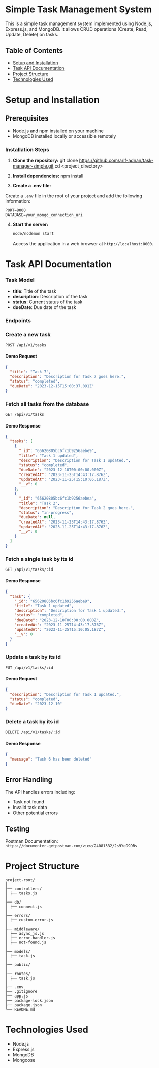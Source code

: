 # Simple Task Management System

This is a simple task management system implemented using Node.js, Express.js, and MongoDB. It allows CRUD operations (Create, Read, Update, Delete) on tasks.

## Table of Contents

- [Setup and Installation](#setup-and-installation)
- [Task API Documentation](task-api-documentation)
- [Project Structure](#project-structure)
- [Technologies Used](#technology-used)

# Setup and Installation

## Prerequisites

- Node.js and npm installed on your machine
- MongoDB installed locally or accessible remotely

### Installation Steps

1. **Clone the repository:**
   git clone https://github.com/arif-adnan/task-manager-simple.git
   cd <project_directory>

2. **Install dependencies:**
   npm install

3. **Create a .env file:**

Create a `.env` file in the root of your project and add the following information:

```
PORT=8000
DATABASE=your_mongo_connection_uri
```

4. **Start the server:**

   ```bash
   node/nodemon start
   ```

   Access the application in a web browser at `http://localhost:8000`.

# Task API Documentation

### Task Model

- **title**: Title of the task
- **description**: Description of the task
- **status**: Current status of the task
- **dueDate**: Due date of the task

### Endpoints

### Create a new task

```http
POST /api/v1/tasks
```

#### Demo Request

```json
{
  "title": "Task 7",
  "description": "Description for Task 7 goes here.",
  "status": "completed",
  "dueDate": "2023-12-15T15:00:37.091Z"
}
```

### Fetch all tasks from the database

```http
GET /api/v1/tasks
```

#### Demo Response

```json
{
  "tasks": [
    {
      "_id": "65620805bc6fc1b9256aebe9",
      "title": "Task 1 updated",
      "description": "Description for Task 1 updated.",
      "status": "completed",
      "dueDate": "2023-12-10T00:00:00.000Z",
      "createdAt": "2023-11-25T14:43:17.876Z",
      "updatedAt": "2023-11-25T15:10:05.187Z",
      "__v": 0
    },
    {
      "_id": "65620805bc6fc1b9256aebea",
      "title": "Task 2",
      "description": "Description for Task 2 goes here.",
      "status": "in-progress",
      "dueDate": null,
      "createdAt": "2023-11-25T14:43:17.876Z",
      "updatedAt": "2023-11-25T14:43:17.876Z",
      "__v": 0
    }
  ]
}
```

### Fetch a single task by its id

```http
GET /api/v1/tasks/:id
```

#### Demo Response

```json
{
  "task": {
    "_id": "65620805bc6fc1b9256aebe9",
    "title": "Task 1 updated",
    "description": "Description for Task 1 updated.",
    "status": "completed",
    "dueDate": "2023-12-10T00:00:00.000Z",
    "createdAt": "2023-11-25T14:43:17.876Z",
    "updatedAt": "2023-11-25T15:10:05.187Z",
    "__v": 0
  }
}
```

### Update a task by its id

```http
PUT /api/v1/tasks/:id
```

#### Demo Request

```json
{
  "description": "Description for Task 1 updated.",
  "status": "completed",
  "dueDate": "2023-12-10"
}
```

### Delete a task by its id

```http
DELETE /api/v1/tasks/:id
```

#### Demo Response

```json
{
  "message": "Task 6 has been deleted"
}
```

## Error Handling

The API handles errors including:

- Task not found
- Invalid task data
- Other potential errors

## Testing

Postman Documentation: `https://documenter.getpostman.com/view/24081332/2s9YeD9DRs`

# Project Structure

```plaintext
project-root/
│
├── controllers/
│ ├── tasks.js
│
├── db/
│ ├── connect.js
│
├── errors/
│ ├── custom-error.js
│
├── middleware/
│ ├── async_js.js
│ ├── error-handler.js
│ ├── not-found.js
│
├── models/
│ ├── task.js
│
├── public/
│
├── routes/
│ ├── task.js
│
├── .env
├── .gitignore
├── app.js
├── package-lock.json
├── package.json
└── README.md
```

# Technologies Used

- Node.js
- Express.js
- MongoDB
- Mongoose
